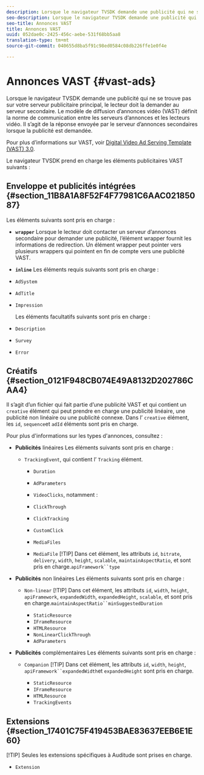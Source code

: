 ```yaml
---
description: Lorsque le navigateur TVSDK demande une publicité qui ne se trouve pas sur votre serveur publicitaire principal, le lecteur doit la demander au serveur secondaire. Le modèle de diffusion d’annonces vidéo (VAST) définit la norme de communication entre les serveurs d’annonces et les lecteurs vidéo. Il s’agit de la réponse envoyée par le serveur d’annonces secondaires lorsque la publicité est demandée.
seo-description: Lorsque le navigateur TVSDK demande une publicité qui ne se trouve pas sur votre serveur publicitaire principal, le lecteur doit la demander au serveur secondaire. Le modèle de diffusion d’annonces vidéo (VAST) définit la norme de communication entre les serveurs d’annonces et les lecteurs vidéo. Il s’agit de la réponse envoyée par le serveur d’annonces secondaires lorsque la publicité est demandée.
seo-title: Annonces VAST
title: Annonces VAST
uuid: 052dae0c-2425-456c-aebe-531f68bb5aa8
translation-type: tm+mt
source-git-commit: 040655d8ba5f91c98ed0584c08db226ffe1e0f4e

---
```



# Annonces VAST {#vast-ads}

Lorsque le navigateur TVSDK demande une publicité qui ne se trouve pas sur votre serveur publicitaire principal, le lecteur doit la demander au serveur secondaire. Le modèle de diffusion d’annonces vidéo (VAST) définit la norme de communication entre les serveurs d’annonces et les lecteurs vidéo. Il s’agit de la réponse envoyée par le serveur d’annonces secondaires lorsque la publicité est demandée.

Pour plus d’informations sur VAST, voir [Digital Video Ad Serving Template (VAST) 3.0](https://www.iab.com/wp-content/uploads/2015/06/VASTv3_0.pdf).

Le navigateur TVSDK prend en charge les éléments publicitaires VAST suivants :

## Enveloppe et publicités intégrées {#section_11B8A1A8F52F4F77981C6AAC02185087}

Les éléments suivants sont pris en charge :

* **`wrapper`** Lorsque le lecteur doit contacter un serveur d’annonces secondaire pour demander une publicité, l’élément wrapper fournit les informations de redirection. Un élément wrapper peut pointer vers plusieurs wrappers qui pointent en fin de compte vers une publicité VAST.

* **`inline`** Les éléments requis suivants sont pris en charge :

* `AdSystem`
* `AdTitle`
* `Impression`

   Les éléments facultatifs suivants sont pris en charge :

* `Description`
* `Survey`
* `Error`

## Créatifs {#section_0121F948CB074E49A8132D202786CAA4}

Il s’agit d’un fichier qui fait partie d’une publicité VAST et qui contient un `creative` élément qui peut prendre en charge une publicité linéaire, une publicité non linéaire ou une publicité connexe. Dans l’ `creative` élément, les `id`, `sequence`et `adId` éléments sont pris en charge.

Pour plus d&#39;informations sur les types d&#39;annonces, consultez :

* **Publicités** linéaires Les éléments suivants sont pris en charge :

   * `TrackingEvent`, qui contient l’ `Tracking` élément.
      * `Duration`
      * `AdParameters`
      * `VideoClicks`, notamment :

      * `ClickThrough`
      * `ClickTracking`
      * `CustomClick`

      * `MediaFiles`

      * `MediaFile`
         [!TIP]
Dans cet élément, les attributs `id`, `bitrate`, `delivery`, `width`, `height`, `scalable`, `maintainAspectRatio`,  et  sont pris en charge.`apiFramework``type`

* **Publicités** non linéaires Les éléments suivants sont pris en charge :

   * `Non-linear`
      [!TIP]
Dans cet élément, les attributs `id`, `width`, `height`, `apiFramework`, `expandedWidth`, `expandedHeight`, `scalable`,  et  sont pris en charge.`maintainAspectRatio``minSuggestedDuration`

      * `StaticResource`
      * `IFrameResource`
      * `HTMLResource`
      * `NonLinearClickThrough`
      * `AdParameters`

* **Publicités** complémentaires Les éléments suivants sont pris en charge :

   * `Companion`
      [!TIP]
Dans cet élément, les attributs `id`, `width`, `height`, `apiFramework``expandedWidth`et `expandedHeight` sont pris en charge.

      * `StaticResource`
      * `IFrameResource`
      * `HTMLResource`
      * `TrackingEvents`

## Extensions {#section_17401C75F419453BAE83637EEB6E1E60}

[!TIP]
Seules les extensions spécifiques à Auditude sont prises en charge.

* `Extension`
